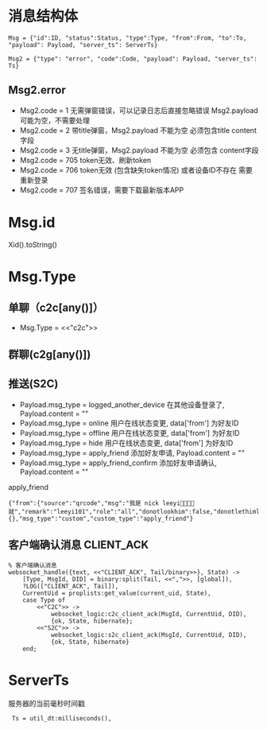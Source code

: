 
# 消息结构体
```
Msg = {"id":ID, "status":Status, "type":Type, "from":From, "to":To, "payload": Payload, "server_ts": ServerTs}

Msg2 = {"type": "error", "code":Code, "payload": Payload, "server_ts": Ts}
```


## Msg2.error
* Msg2.code = 1 无需弹窗错误，可以记录日志后直接忽略错误 Msg2.payload 可能为空，不需要处理
* Msg2.code = 2 带title弹窗，Msg2.payload 不能为空 必须包含title content字段
* Msg2.code = 3 无title弹窗，Msg2.payload 不能为空 必须包含 content字段
* Msg2.code = 705 token无效、刷新token
* Msg2.code = 706 token无效 (包含缺失token情况) 或者设备ID不存在 需要重新登录
* Msg2.code = 707 签名错误，需要下载最新版本APP

# Msg.id
Xid().toString()


# Msg.Type

## 单聊（c2c[any()]）
* Msg.Type = <<"c2c">>

## 群聊(c2g[any()])

## 推送(S2C)
* Payload.msg_type = logged_another_device 在其他设备登录了, Payload.content = ""
* Payload.msg_type = online 用户在线状态变更, data['from'] 为好友ID
* Payload.msg_type = offline 用户在线状态变更, data['from'] 为好友ID
* Payload.msg_type = hide 用户在线状态变更, data['from'] 为好友ID
* Payload.msg_type = apply_friend 添加好友申请, Payload.content = ""
* Payload.msg_type = apply_friend_confirm 添加好友申请确认, Payload.content = ""

apply_friend
```
{"from":{"source":"qrcode","msg":"我是 nick leeyi👍🏻👍🏻就","remark":"leeyi101","role":"all","donotlookhim":false,"donotlethimlook":true},"to":{},"msg_type":"custom","custom_type":"apply_friend"}
```

## 客户端确认消息 CLIENT_ACK
```
% 客户端确认消息
websocket_handle({text, <<"CLIENT_ACK", Tail/binary>>}, State) ->
    [Type, MsgId, DID] = binary:split(Tail, <<",">>, [global]),
    ?LOG(["CLIENT_ACK", Tail]),
    CurrentUid = proplists:get_value(current_uid, State),
    case Type of
        <<"C2C">> ->
            websocket_logic:c2c_client_ack(MsgId, CurrentUid, DID),
            {ok, State, hibernate};
        <<"S2C">> ->
            websocket_logic:s2c_client_ack(MsgId, CurrentUid, DID),
            {ok, State, hibernate}
    end;
```

# ServerTs
服务器的当前毫秒时间戳
```
 Ts = util_dt:milliseconds(),
```
